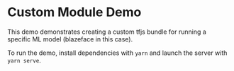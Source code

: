 # Custom Module Demo

This demo demonstrates creating a custom tfjs bundle for running a specific ML model (blazeface in this case).

To run the demo, install dependencies with `yarn` and launch the server with `yarn serve`.
